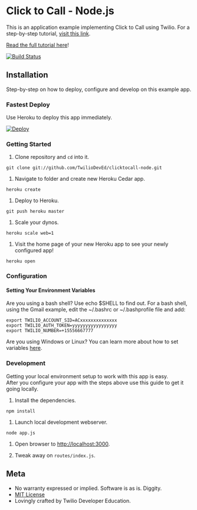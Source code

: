 # Click to Call - Node.js

This is an application example implementing Click to Call using Twilio.  For a
step-by-step tutorial, [visit this link](https://twilio.com/docs/howto/click-to-call).

[Read the full tutorial here](https://www.twilio.com/docs/tutorials/walkthrough/click-to-call/node/express)!

[![Build Status](https://travis-ci.org/TwilioDevEd/clicktocall-node.svg?branch=master)](https://travis-ci.org/TwilioDevEd/clicktocall-node)

## Installation

Step-by-step on how to deploy, configure and develop on this example app.

### Fastest Deploy

Use Heroku to deploy this app immediately.

[![Deploy](https://www.herokucdn.com/deploy/button.png)](https://heroku.com/deploy?template=https://github.com/TwilioDevEd/clicktocall-node)

### Getting Started

1. Clone repository and `cd` into it.

```
git clone git://github.com/TwilioDevEd/clicktocall-node.git
```

1. Navigate to folder and create new Heroku Cedar app.

```
heroku create
```

1. Deploy to Heroku.

```
git push heroku master
```

1. Scale your dynos.

```
heroku scale web=1
```

1. Visit the home page of your new Heroku app to see your newly configured app!

```
heroku open
```


### Configuration

#### Setting Your Environment Variables

Are you using a bash shell? Use echo $SHELL to find out. For a bash shell, using the Gmail example, edit the ~/.bashrc or ~/.bashprofile file and add:

```
export TWILIO_ACCOUNT_SID=ACxxxxxxxxxxxxxx
export TWILIO_AUTH_TOKEN=yyyyyyyyyyyyyyyyy
export TWILIO_NUMBER=+15556667777

```

Are you using Windows or Linux? You can learn more about how to set variables [here](https://www.java.com/en/download/help/path.xml).

### Development

Getting your local environment setup to work with this app is easy.  
After you configure your app with the steps above use this guide to
get it going locally.

1. Install the dependencies.

```
npm install
```

1. Launch local development webserver.

```
node app.js
```

1. Open browser to [http://localhost:3000](http://localhost:3000).

1. Tweak away on `routes/index.js`.

## Meta

* No warranty expressed or implied.  Software is as is. Diggity.
* [MIT License](http://www.opensource.org/licenses/mit-license.html)
* Lovingly crafted by Twilio Developer Education.
